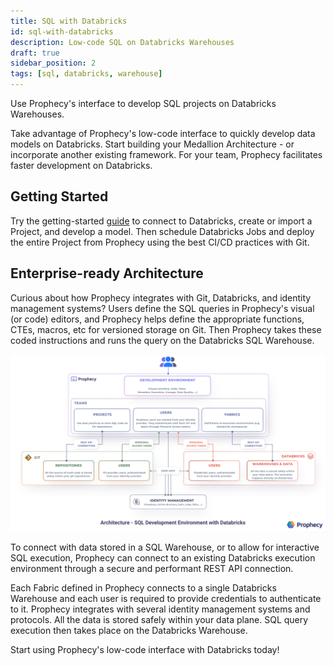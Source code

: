```yaml
---
title: SQL with Databricks
id: sql-with-databricks
description: Low-code SQL on Databricks Warehouses
draft: true
sidebar_position: 2
tags: [sql, databricks, warehouse]
---
```


Use Prophecy's interface to develop SQL projects on Databricks Warehouses.

Take advantage of Prophecy's low-code interface to quickly develop data models on Databricks. Start building your Medallion Architecture - or incorporate another existing framework. For your team, Prophecy facilitates faster development on Databricks.

## Getting Started

Try the getting-started [guide](/docs/getting-started/getting-started-with-low-code-sql.md) to connect to Databricks, create or import a Project, and develop a model. Then schedule Databricks Jobs and deploy the entire Project from Prophecy using the best CI/CD practices with Git.

## Enterprise-ready Architecture

Curious about how Prophecy integrates with Git, Databricks, and identity management systems? Users define the SQL queries in Prophecy's visual (or code) editors, and Prophecy helps define the appropriate functions, CTEs, macros, etc for versioned storage on Git. Then Prophecy takes these coded instructions and runs the query on the Databricks SQL Warehouse.

![ArchDatabricks](img/DatabricksArchitecture.png)

To connect with data stored in a SQL Warehouse, or to allow for interactive SQL execution, Prophecy can connect to an existing Databricks execution environment through a secure and performant REST API connection.

Each Fabric defined in Prophecy connects to a single Databricks Warehouse and each user is required to provide credentials to authenticate to it. Prophecy integrates with several identity management systems and protocols. All the data is stored safely within your data plane. SQL query execution then takes place on the Databricks Warehouse.

Start using Prophecy's low-code interface with Databricks today!
